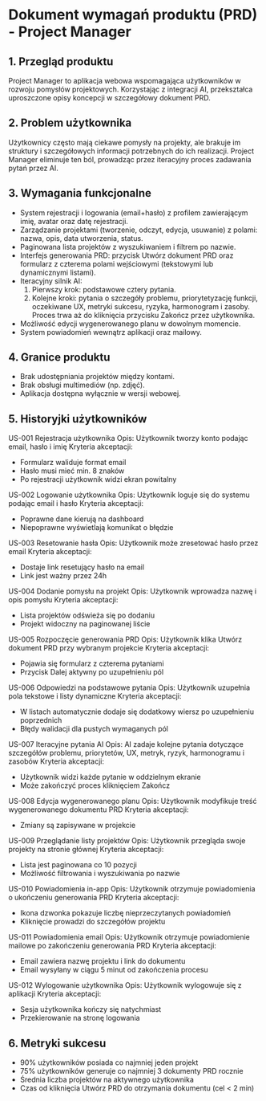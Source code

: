 # Dokument wymagań produktu (PRD) - Project Manager

## 1. Przegląd produktu

Project Manager to aplikacja webowa wspomagająca użytkowników w rozwoju pomysłów projektowych. Korzystając z integracji AI, przekształca uproszczone opisy koncepcji w szczegółowy dokument PRD.

## 2. Problem użytkownika

Użytkownicy często mają ciekawe pomysły na projekty, ale brakuje im struktury i szczegółowych informacji potrzebnych do ich realizacji. Project Manager eliminuje ten ból, prowadząc przez iteracyjny proces zadawania pytań przez AI.

## 3. Wymagania funkcjonalne

- System rejestracji i logowania (email+hasło) z profilem zawierającym imię, avatar oraz datę rejestracji.
- Zarządzanie projektami (tworzenie, odczyt, edycja, usuwanie) z polami: nazwa, opis, data utworzenia, status.
- Paginowana lista projektów z wyszukiwaniem i filtrem po nazwie.
- Interfejs generowania PRD: przycisk Utwórz dokument PRD oraz formularz z czterema polami wejściowymi (tekstowymi lub dynamicznymi listami).
- Iteracyjny silnik AI:
  1. Pierwszy krok: podstawowe cztery pytania.
  2. Kolejne kroki: pytania o szczegóły problemu, priorytetyzację funkcji, oczekiwane UX, metryki sukcesu, ryzyka, harmonogram i zasoby.
     Proces trwa aż do kliknięcia przycisku Zakończ przez użytkownika.
- Możliwość edycji wygenerowanego planu w dowolnym momencie.
- System powiadomień wewnątrz aplikacji oraz mailowy.

## 4. Granice produktu

- Brak udostępniania projektów między kontami.
- Brak obsługi multimediów (np. zdjęć).
- Aplikacja dostępna wyłącznie w wersji webowej.

## 5. Historyjki użytkowników

US-001 Rejestracja użytkownika
Opis: Użytkownik tworzy konto podając email, hasło i imię
Kryteria akceptacji:

- Formularz waliduje format email
- Hasło musi mieć min. 8 znaków
- Po rejestracji użytkownik widzi ekran powitalny

US-002 Logowanie użytkownika
Opis: Użytkownik loguje się do systemu podając email i hasło
Kryteria akceptacji:

- Poprawne dane kierują na dashboard
- Niepoprawne wyświetlają komunikat o błędzie

US-003 Resetowanie hasła
Opis: Użytkownik może zresetować hasło przez email
Kryteria akceptacji:

- Dostaje link resetujący hasło na email
- Link jest ważny przez 24h

US-004 Dodanie pomysłu na projekt
Opis: Użytkownik wprowadza nazwę i opis pomysłu
Kryteria akceptacji:

- Lista projektów odświeża się po dodaniu
- Projekt widoczny na paginowanej liście

US-005 Rozpoczęcie generowania PRD
Opis: Użytkownik klika Utwórz dokument PRD przy wybranym projekcie
Kryteria akceptacji:

- Pojawia się formularz z czterema pytaniami
- Przycisk Dalej aktywny po uzupełnieniu pól

US-006 Odpowiedzi na podstawowe pytania
Opis: Użytkownik uzupełnia pola tekstowe i listy dynamiczne
Kryteria akceptacji:

- W listach automatycznie dodaje się dodatkowy wiersz po uzupełnieniu poprzednich
- Błędy walidacji dla pustych wymaganych pól

US-007 Iteracyjne pytania AI
Opis: AI zadaje kolejne pytania dotyczące szczegółów problemu, priorytetów, UX, metryk, ryzyk, harmonogramu i zasobów
Kryteria akceptacji:

- Użytkownik widzi każde pytanie w oddzielnym ekranie
- Może zakończyć proces kliknięciem Zakończ

US-008 Edycja wygenerowanego planu
Opis: Użytkownik modyfikuje treść wygenerowanego dokumentu PRD
Kryteria akceptacji:

- Zmiany są zapisywane w projekcie

US-009 Przeglądanie listy projektów
Opis: Użytkownik przegląda swoje projekty na stronie głównej
Kryteria akceptacji:

- Lista jest paginowana co 10 pozycji
- Możliwość filtrowania i wyszukiwania po nazwie

US-010 Powiadomienia in-app
Opis: Użytkownik otrzymuje powiadomienia o ukończeniu generowania PRD
Kryteria akceptacji:

- Ikona dzwonka pokazuje liczbę nieprzeczytanych powiadomień
- Kliknięcie prowadzi do szczegółów projektu

US-011 Powiadomienia email
Opis: Użytkownik otrzymuje powiadomienie mailowe po zakończeniu generowania PRD
Kryteria akceptacji:

- Email zawiera nazwę projektu i link do dokumentu
- Email wysyłany w ciągu 5 minut od zakończenia procesu

US-012 Wylogowanie użytkownika
Opis: Użytkownik wylogowuje się z aplikacji
Kryteria akceptacji:

- Sesja użytkownika kończy się natychmiast
- Przekierowanie na stronę logowania

## 6. Metryki sukcesu

- 90% użytkowników posiada co najmniej jeden projekt
- 75% użytkowników generuje co najmniej 3 dokumenty PRD rocznie
- Średnia liczba projektów na aktywnego użytkownika
- Czas od kliknięcia Utwórz PRD do otrzymania dokumentu (cel < 2 min)
